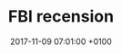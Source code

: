 ---
title: "FBI recension"
date: 2017-11-09 07:01:00 +0100
tags: recension
excerpt: "FBI is the cia installer for excellence."
---